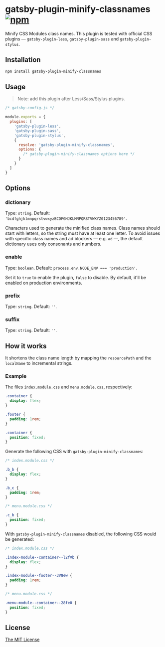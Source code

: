# gatsby-plugin-minify-classnames [![npm][1]][2]

Minify CSS Modules class names. This plugin is tested with official CSS plugins
— `gatsby-plugin-less`, `gatsby-plugin-sass` and `gatsby-plugin-stylus`.

## Installation

```sh
npm install gatsby-plugin-minify-classnames
```

## Usage

> Note: add this plugin after Less/Sass/Stylus plugins.

```js
/* gatsby-config.js */

module.exports = {
  plugins: [
    'gatsby-plugin-less',
    'gatsby-plugin-sass',
    'gatsby-plugin-stylus',
    {
      resolve: 'gatsby-plugin-minify-classnames',
      options: {
        /* gatsby-plugin-minify-classnames options here */
      }
    }
  ]
}
```

## Options

### dictionary

Type: `string`.
Default: `'bcdfghjklmnpqrstvwxyzBCDFGHJKLMNPQRSTVWXYZ0123456789'`.

Characters used to generate the minified class names. Class names should start
with letters, so the string must have at least one letter. To avoid issues with
specific class names and ad blockers — e.g. `ad` —, the default dictionary uses
only consonants and numbers.

### enable

Type: `boolean`. Default: `process.env.NODE_ENV === 'production'`.

Set it to `true` to enable the plugin, `false` to disable. By default, it'll be
enabled on production environments.

### prefix

Type: `string`. Default: `''`.

### suffix

Type: `string`. Default: `''`.

## How it works

It shortens the class name length by mapping the `resourcePath` and the
`localName` to incremental strings.

### Example

The files `index.module.css` and `menu.module.css`, respectively:

```css
.container {
  display: flex;
}

.footer {
  padding: 1rem;
}
```

```css
.container {
  position: fixed;
}
```

Generate the following CSS with `gatsby-plugin-minify-classnames`:

```css
/* index.module.css */

.b_b {
  display: flex;
}

.b_c {
  padding: 1rem;
}

/* menu.module.css */

.c_b {
  position: fixed;
}
```

With `gatsby-plugin-minify-classnames` disabled, the following CSS would be
generated:

```css
/* index.module.css */

.index-module--container--l2fVb {
  display: flex;
}

.index-module--footer--3V8ew {
  padding: 1rem;
}

/* menu.module.css */

.menu-module--container--28fe0 {
  position: fixed;
}
```

## License

[The MIT License][license]

[1]: https://img.shields.io/npm/v/gatsby-plugin-minify-classnames
[2]: https://www.npmjs.com/package/gatsby-plugin-minify-classnames
[license]: ./LICENSE
